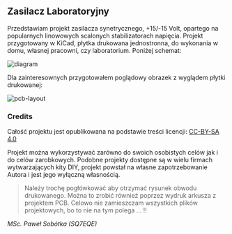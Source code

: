 ## Zasilacz Laboratoryjny 

Przedstawiam projekt zasilacza synetrycznego, +15/-15 Volt, opartego na popularnych linowowych scalonych stabilizatorach napięcia. Projekt przygotowany w KiCad, płytka drukowana jednostronna, do wykonania w domu, własnej pracowni, czy laboratorium. Poniżej schemat:

![diagram]( https://github.com/majsterklepka/stunning-giggle/raw/master/plot/power-supply-dia.png "Schemat ideowy")

Dla zainteresownych przygotowałem poglądowy obrazek z wyglądem płytki drukowanej:

![pcb-layout]( https://github.com/majsterklepka/stunning-giggle/raw/master/plot/power-supply-brd.png "PCB Layout")

### Credits

Całość projektu jest opublikowana na podstawie treści licencji: [CC-BY-SA 4.0](https://creativecommons.org/licenses/by-sa/4.0/ "license content") 

Projekt można wykorzystywać zarówno do swoich osobistych celów jak i do celów zarobkowych. Podobne projekty dostępne są w wielu firmach wytwarzających kity DIY, projekt powstał na własne zapotrzebowanie Autora i jest jego wyłączną własnością.

> Należy trochę pogłówkować aby otrzymać rysunek obwodu drukowanego. Można to zrobić również poprzez wydruk arkusza z projektem PCB. Celowo nie zamieszczam wszystkich plików projektowych, bo to nie na tym polega ... !!

_MSc. Paweł Sobótka (SQ7EQE)_

